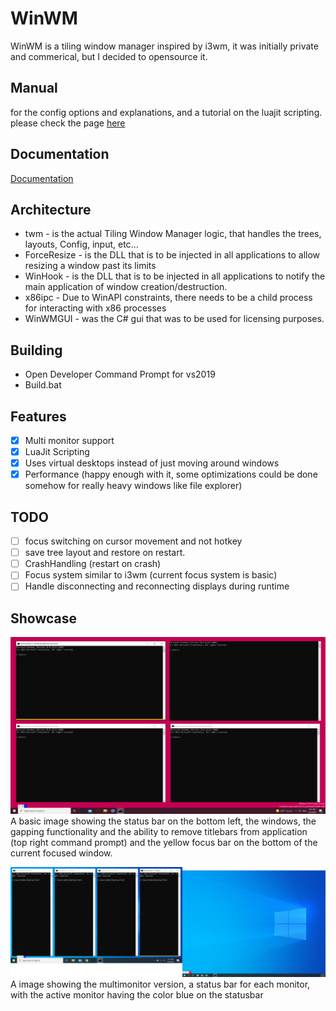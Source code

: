 # WinWM
WinWM is a tiling window manager inspired by i3wm, it was initially private and commerical, but I decided to opensource it.

## Manual
for the config options and explanations, and a tutorial on the luajit scripting.
please check the page [here](https://mcyoloswagham.github.io/win3wm)

## Documentation
 [Documentation](https://mcyoloswagham.github.io/win3wm)
## Architecture
 * twm - is the actual Tiling Window Manager logic, that handles the trees, layouts, Config, input, etc...
 * ForceResize - is the DLL that is to be injected in all applications to allow resizing a window past its limits
 * WinHook - is the DLL that is to be injected in all applications to notify the main application of window creation/destruction.
 * x86ipc - Due to WinAPI constraints, there needs to be a child process for interacting with x86 processes
 * WinWMGUI - was the C# gui that was to be used for licensing purposes.
 
 ## Building
 * Open Developer Command Prompt for vs2019
 * Build.bat

## Features
- [x] Multi monitor support
- [x] LuaJit Scripting
- [x] Uses virtual desktops instead of just moving around windows
- [x] Performance (happy enough with it, some optimizations could be done somehow for really heavy windows like file explorer)  
 
## TODO
- [ ] focus switching on cursor movement and not hotkey
- [ ] save tree layout and restore on restart.
- [ ] CrashHandling (restart on crash)
- [ ] Focus system similar to i3wm (current focus system is basic)
- [ ] Handle disconnecting and reconnecting displays during runtime
## Showcase


![Basic Showcase](images/showcase_1.png)
A basic image showing the status bar on the bottom left, the windows, the gapping functionality and the ability to remove titlebars from application (top right command prompt)
and the yellow focus bar on the bottom of the current focused window.


![Multimonitor Showcase](images/showcase_2.png)
A image showing the multimonitor version, a status bar for each monitor, with the active monitor having the color blue on the statusbar
